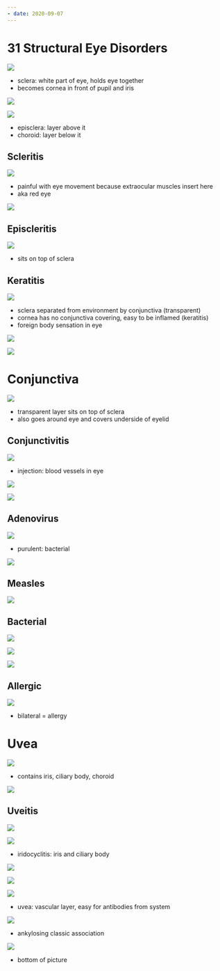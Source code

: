 ```yaml
---
- date: 2020-09-07
---
```


# 31 Structural Eye Disorders

<!-- sclera and cornea part of eye.. -->

![](https://photos.thisispiggy.com/file/wikiFiles/72K98Aw.jpg)

- sclera: white part of eye, holds eye together
- becomes cornea in front of pupil and iris

![](https://photos.thisispiggy.com/file/wikiFiles/4OVtwu8.jpg)

<!-- sclera composed of, function, vascularity, nutrient from.. -->

![](https://photos.thisispiggy.com/file/wikiFiles/7iefBeV.jpg)

- episclera: layer above it
- choroid: layer below it

## Scleritis

<!-- scleritis is, symptoms, association.. -->

![](https://photos.thisispiggy.com/file/wikiFiles/MVqEyyu.jpg)

- painful with eye movement because extraocular muscles insert here
- aka red eye

![](https://photos.thisispiggy.com/file/wikiFiles/70Oe1HD.jpg)

## Episcleritis

<!-- episcleritis is, symptoms, association with.. -->

![](https://photos.thisispiggy.com/file/wikiFiles/1DZxBBt.jpg)

- sits on top of sclera

## Keratitis

<!-- keratitis is, causes, demographics, symptoms.. -->

![](https://photos.thisispiggy.com/file/wikiFiles/xVfe0rU.jpg)

- sclera separated from environment by conjunctiva (transparent)
- cornea has no conjunctiva covering, easy to be inflamed (keratitis)
- foreign body sensation in eye

![](https://photos.thisispiggy.com/file/wikiFiles/LRT2JNN.jpg)

<!-- corneal abrasion is, symptoms, demographics, diagnosis, microbe, treatment.. -->

![](https://photos.thisispiggy.com/file/wikiFiles/gfcE9R8.jpg)

# Conjunctiva

<!-- conjunctiva is, where in eye.. -->

![](https://photos.thisispiggy.com/file/wikiFiles/RzygW2L.jpg)

- transparent layer sits on top of sclera
- also goes around eye and covers underside of eyelid

## Conjunctivitis

<!-- conjunctivitis causes, symptoms.. -->

![](https://photos.thisispiggy.com/file/wikiFiles/EN7HNBm.jpg)

- injection: blood vessels in eye

![](https://photos.thisispiggy.com/file/wikiFiles/C98oAhY.jpg)

![](https://photos.thisispiggy.com/file/wikiFiles/LRT2JNN.jpg)

## Adenovirus

<!-- adnovirus causes, symptoms, different from bacterial how.. -->

![](https://photos.thisispiggy.com/file/wikiFiles/ynxSwKY.jpg)

- purulent: bacterial

![](https://photos.thisispiggy.com/file/wikiFiles/6IP6o8U.jpg)

## Measles

<!-- measles causes, symptoms.. -->

![](https://photos.thisispiggy.com/file/wikiFiles/8OohTKu.jpg)

## Bacterial

<!-- bacterial conjunctivitis adult vs children causes, symptoms.. -->

![](https://photos.thisispiggy.com/file/wikiFiles/wZBs9PM.jpg)

<!-- neonatal conjunctivitis causes, treatment -->

![](https://photos.thisispiggy.com/file/wikiFiles/iOSNBB9.jpg)

 <!-- reactive arthritis and eye. Microbes.. -->

![](https://photos.thisispiggy.com/file/wikiFiles/xAZK8OJ.jpg)

## Allergic

<!-- allergic conjunctivitis symptoms, pathogenesis, treatment.. -->

![](https://photos.thisispiggy.com/file/wikiFiles/xcoCYYc.jpg)

- bilateral = allergy

# Uvea

<!-- uvea is.. -->

![](https://photos.thisispiggy.com/file/wikiFiles/YzdbVoe.jpg)

- contains iris, ciliary body, choroid

![](https://photos.thisispiggy.com/file/wikiFiles/IhUt7v1.jpg)

## Uveitis

<!-- uveitis is, 3 types.. -->

![](https://photos.thisispiggy.com/file/wikiFiles/ypNa43L.jpg)

![](https://photos.thisispiggy.com/file/wikiFiles/2xnEaIW.jpg)

- iridocyclitis: iris and ciliary body

<!-- anterior and posterior uveitis symptoms.. -->

![](https://photos.thisispiggy.com/file/wikiFiles/uj00V0y.jpg)

![](https://photos.thisispiggy.com/file/wikiFiles/uJCcpDf.jpg)

<!-- uveitis causes.. -->

![](https://photos.thisispiggy.com/file/wikiFiles/CjzuQvJ.jpg)

- uvea: vascular layer, easy for antibodies from system

<!-- uveitis associations.. -->

![](https://photos.thisispiggy.com/file/wikiFiles/3jjyaLC.jpg)

- ankylosing classic association

<!-- hypopyon is, causes.. -->

![](https://photos.thisispiggy.com/file/wikiFiles/eVOa4YI.jpg)

- bottom of picture
